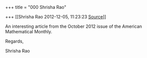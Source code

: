 +++
title = "000 Shrisha Rao"

+++
[[Shrisha Rao	2012-12-05, 11:23:23 [Source](https://groups.google.com/g/bvparishat/c/npN9ju_rRII)]]



An interesting article from the October 2012 issue of the American  
Mathematical Monthly.  
  
Regards,  
  
Shrisha Rao  

